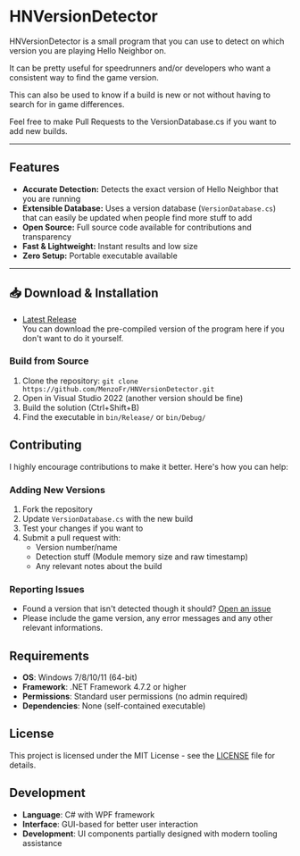 # HNVersionDetector

HNVersionDetector is a small program that you can use to detect on which version you are playing Hello Neighbor on.

It can be pretty useful for speedrunners and/or developers who want a consistent way to find the game version.

This can also be used to know if a build is new or not without having to search for in game differences.

Feel free to make Pull Requests to the VersionDatabase.cs if you want to add new builds.

---

## Features 
- **Accurate Detection:** Detects the exact version of Hello Neighbor that you are running
- **Extensible Database:** Uses a version database (`VersionDatabase.cs`) that can easily be updated when people find more stuff to add
- **Open Source:** Full source code available for contributions and transparency
- **Fast & Lightweight:** Instant results and low size
- **Zero Setup:** Portable executable available

---

## 📥 Download & Installation 
- [Latest Release](../../releases/latest)  
You can download the pre-compiled version of the program here if you don't want to do it yourself. 

### Build from Source
1. Clone the repository: ```git clone https://github.com/MenzoFr/HNVersionDetector.git```
2. Open in Visual Studio 2022 (another version should be fine)
3. Build the solution (Ctrl+Shift+B)
4. Find the executable in `bin/Release/` or `bin/Debug/`

## Contributing

I highly encourage contributions to make it better. Here's how you can help:

### Adding New Versions
1. Fork the repository
2. Update `VersionDatabase.cs` with the new build
3. Test your changes if you want to
4. Submit a pull request with:
   - Version number/name
   - Detection stuff (Module memory size and raw timestamp)
   - Any relevant notes about the build

### Reporting Issues
- Found a version that isn't detected though it should? [Open an issue](../../issues/new)
- Please include the game version, any error messages and any other relevant informations.

## Requirements

- **OS**: Windows 7/8/10/11 (64-bit)
- **Framework**: .NET Framework 4.7.2 or higher
- **Permissions**: Standard user permissions (no admin required)
- **Dependencies**: None (self-contained executable)

## License

This project is licensed under the MIT License - see the [LICENSE](LICENSE) file for details.

## Development
- **Language**: C# with WPF framework
- **Interface**: GUI-based for better user interaction
- **Development**: UI components partially designed with modern tooling assistance
